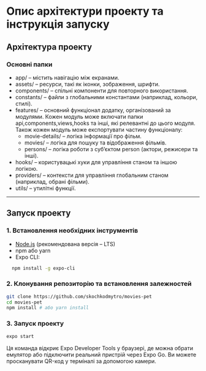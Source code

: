 # Опис архітектури проекту та інструкція запуску

## Архітектура проекту

### Основні папки

- app/ – містить навігацію між екранами.
- assets/ – ресурси, такі як іконки, зображення, шрифти.
- components/ – спільні компоненти для повторного використання.
- constants/ – файли з глобальними константами (наприклад, кольори, стилі).
- features/ – основний функціонал додатку, організований за модулями. Кожен модуль може включати папки api,components,views,hooks та інші, які релевантні до цього модуля. Також кожен модуль може експортувати частину функціоналу:
  - movie-details/ – логіка інформації про фільм.
  - movies/ – логіка для пошуку та відображення фільмів.
  - persons/ – логіка роботи з суб’єктом person (актори, режисери та інші).
- hooks/ – користувацькі хуки для управління станом та іншою логікою.
- providers/ – контексти для управління глобальним станом (наприклад, обрані фільми).
- utils/ – утилітні функції.

---

## Запуск проекту

### 1. Встановлення необхідних інструментів

- [Node.js](https://nodejs.org/) (рекомендована версія – LTS)
- npm або yarn
- Expo CLI:

```sh
  npm install -g expo-cli
```

### 2. Клонування репозиторію та встановлення залежностей

```sh
git clone https://github.com/skochkodmytro/movies-pet
cd movies-pet
npm install # або yarn install
```

### 3. Запуск проекту

```sh
expo start
```

Ця команда відкриє Expo Developer Tools у браузері, де можна обрати емулятор або підключити реальний пристрій через Expo Go. Ви можете просканувати QR-код у терміналі за допомогою камери.
